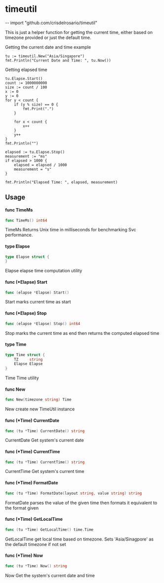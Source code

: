 # timeutil
--
    import "github.com/crisdelrosario/timeutil"

This is just a helper function for getting the current time, either based on
timezone provided or just the default time.

Getting the current date and time example

    tu := timeutil.New("Asia/Singapore")
    fmt.Println("Current Date and Time: ", tu.Now())

Getting elapsed time

    tu.Elapse.Start()
    count := 1000000000
    size := count / 100
    x := 0
    y := 0
    for y < count {
    	if (y % size) == 0 {
    		fmt.Print(".")
    	}

    	for x < count {
    		x++
    	}
    	y++
    }
    fmt.Println("")

    elapsed := tu.Elapse.Stop()
    measurement := "ms"
    if elapsed > 1000 {
    	elapsed = elapsed / 1000
    	measurement = "s"
    }

    fmt.Println("Elapsed Time: ", elapsed, measurement)

## Usage

#### func  TimeMs

```go
func TimeMs() int64
```
TimeMs Returns Unix time in milliseconds for benchmarking Svc performance.

#### type Elapse

```go
type Elapse struct {
}
```

Elapse elapse time computation utility

#### func (*Elapse) Start

```go
func (elapse *Elapse) Start()
```
Start marks current time as start

#### func (*Elapse) Stop

```go
func (elapse *Elapse) Stop() int64
```
Stop marks the current time as end then returns the computed elapsed time

#### type Time

```go
type Time struct {
	TZ     string
	Elapse Elapse
}
```

Time Time utility

#### func  New

```go
func New(timezone string) Time
```
New create new TimeUtil instance

#### func (*Time) CurrentDate

```go
func (tu *Time) CurrentDate() string
```
CurrentDate Get system's current date

#### func (*Time) CurrentTime

```go
func (tu *Time) CurrentTime() string
```
CurrentTime Get system's current time

#### func (*Time) FormatDate

```go
func (tu *Time) FormatDate(layout string, value string) string
```
FormatDate parses the value of the given time then formats it equivalent to the
format given

#### func (*Time) GetLocalTime

```go
func (tu *Time) GetLocalTime() time.Time
```
GetLocalTime get local time based on timezone. Sets 'Asia/Sinagpore' as the
default timezone if not set

#### func (*Time) Now

```go
func (tu *Time) Now() string
```
Now Get the system's current date and time
